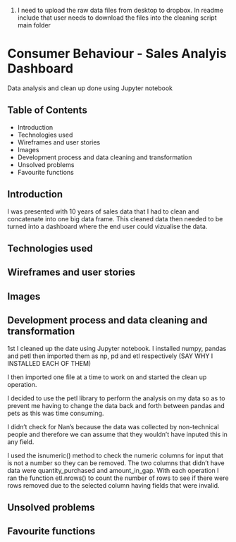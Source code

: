 1) I need to upload the raw data files from desktop to dropbox. In readme include that user needs to download the files into the cleaning script main folder 


# Consumer Behaviour - Sales Analyis Dashboard

Data analysis and clean up done using Jupyter notebook

## Table of Contents

- Introduction
- Technologies used
- Wireframes and user stories
- Images
- Development process and data cleaning and transformation
- Unsolved problems
- Favourite functions

## Introduction

I was presented with 10 years of sales data that I had to clean and concatenate into one big data frame. This cleaned data then needed to be turned into a dashboard where the end user could vizualise the data.

## Technologies used


## Wireframes and user stories

## Images

## Development process and data cleaning and transformation

1st I cleaned up the date using Jupyter notebook. 
I installed numpy, pandas and petl then imported them as np, pd and etl respectively (SAY WHY I INSTALLED EACH OF THEM)

I then imported one file at a time to work on and started the clean up operation.

I decided to use the petl library to perform the analysis on my data so as to prevent me having to change the data back and forth between pandas and pets as this was time consuming.

I didn’t check for Nan’s because the data was collected by non-technical people and therefore we can assume that they wouldn’t have inputed this in any field.

I used the isnumeric() method to check the numeric columns for input that is not a number so they can be removed. The two columns that didn’t have data were quantity_purchased and amount_in_gap. With each operation I ran the function etl.nrows() to count the number of rows to see if there were rows removed due to the selected column having fields that were invalid.


## Unsolved problems

## Favourite functions
